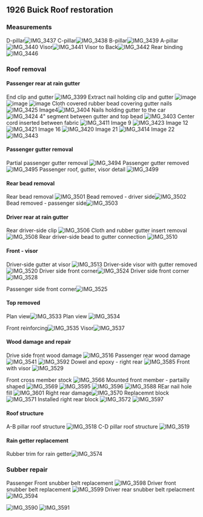 ## 1926 Buick Roof restoration
### Measurements


D-pillar![IMG_3437](https://user-images.githubusercontent.com/1431998/82601935-50ae3480-9b7e-11ea-94cf-b16d0c99db0a.jpg)
C-pillar![IMG_3438](https://user-images.githubusercontent.com/1431998/82601936-5146cb00-9b7e-11ea-8d40-5eef44157162.jpg)
B-pillar![IMG_3439](https://user-images.githubusercontent.com/1431998/82601939-5146cb00-9b7e-11ea-8c74-76202dbf5469.jpg)
A-pillar![IMG_3440](https://user-images.githubusercontent.com/1431998/82601941-51df6180-9b7e-11ea-92b0-4e154b1485a8.jpg)
Visor![IMG_3441](https://user-images.githubusercontent.com/1431998/82601942-51df6180-9b7e-11ea-93d3-7d6ee80b2839.jpg)
Visor to Back![IMG_3442](https://user-images.githubusercontent.com/1431998/82601943-51df6180-9b7e-11ea-8820-ef3b42c3918f.jpg)
Rear binding![IMG_3446](https://user-images.githubusercontent.com/1431998/82604102-c1a31b80-9b81-11ea-8933-5457f53722ca.jpg)





### Roof removal
#### Passenger rear at rain gutter
End clip and gutter ![IMG_3399](https://user-images.githubusercontent.com/1431998/82164015-6371f200-987c-11ea-95fa-3642bb5d9bca.jpg)
Extract nail holding clip and gutter ![image](https://user-images.githubusercontent.com/1431998/82164019-6836a600-987c-11ea-9a5c-bf96add66f02.jpg)
![image](https://user-images.githubusercontent.com/1431998/82164009-5ce37a80-987c-11ea-97e5-8e250ffe6c4c.jpg)
![image](https://user-images.githubusercontent.com/1431998/82164019-6836a600-987c-11ea-9a5c-bf96add66f02.jpg)
Cloth covered rubber bead covering gutter nails ![IMG_3425](https://user-images.githubusercontent.com/1431998/82373368-7a832200-99eb-11ea-8e8a-0af824007577.jpg)
Image4![IMG_3404](https://user-images.githubusercontent.com/1431998/82164000-51904f00-987c-11ea-8edb-09522fdee0c7.jpg)
Nails holding gutter to the car ![IMG_3424](https://user-images.githubusercontent.com/1431998/82373396-866ee400-99eb-11ea-9d65-e22e13f843b9.jpg)
4" segment between gutter and top bead ![IMG_3403](https://user-images.githubusercontent.com/1431998/82164002-56550300-987c-11ea-934e-0a3ff299daed.jpg)
Center cord inserted between fabric ![IMG_3411](https://user-images.githubusercontent.com/1431998/82454205-786aa300-9a7f-11ea-85a2-15fea6b50c08.jpg)
Image 9 ![IMG_3423](https://user-images.githubusercontent.com/1431998/82373408-8969d480-99eb-11ea-8d46-e677c9da2a37.jpg)
Image 12![IMG_3421](https://user-images.githubusercontent.com/1431998/82373423-8c64c500-99eb-11ea-9e33-bda185bd9d2d.jpg)
Image 16 ![IMG_3420](https://user-images.githubusercontent.com/1431998/82373636-dea5e600-99eb-11ea-86a7-51b890f89d6c.jpg)
Image 21 ![IMG_3414](https://user-images.githubusercontent.com/1431998/82373661-e4033080-99eb-11ea-85cf-c61bf930c00c.jpg)
Image 22 ![IMG_3443](https://user-images.githubusercontent.com/1431998/82604099-c10a8500-9b81-11ea-9a76-2f6f0c89baeb.jpg)

#### Passenger gutter removal
Partial passenger gutter removal ![IMG_3494](https://user-images.githubusercontent.com/1431998/82720337-ba166c00-9c80-11ea-8f69-c60b7b2678d0.jpg)
Passenger gutter removed![IMG_3495](https://user-images.githubusercontent.com/1431998/82720338-baaf0280-9c80-11ea-9543-63358518a277.jpg)
Passenger roof, gutter, visor detail ![IMG_3499](https://user-images.githubusercontent.com/1431998/82720340-baaf0280-9c80-11ea-8784-f897cc706bb9.jpg)
#### Rear bead removal
Rear bead removal ![IMG_3501](https://user-images.githubusercontent.com/1431998/82720341-bb479900-9c80-11ea-8d8f-1f75c8edbff3.jpg)
Bead removed - driver side![IMG_3502](https://user-images.githubusercontent.com/1431998/82720342-bb479900-9c80-11ea-9bf7-3395a6413aa7.jpg)
Bead removed - passenger side![IMG_3503](https://user-images.githubusercontent.com/1431998/82720335-b97dd580-9c80-11ea-9e08-9bb660081f13.jpg)
#### Driver rear at rain gutter
Rear driver-side clip ![IMG_3506](https://user-images.githubusercontent.com/1431998/82720446-be8f5480-9c81-11ea-8924-90362ac189e8.jpg)
Cloth and rubber gutter insert removal ![IMG_3508](https://user-images.githubusercontent.com/1431998/82720447-bf27eb00-9c81-11ea-9088-0b8629b5644a.jpg)
Rear driver-side bead to gutter connection ![IMG_3510](https://user-images.githubusercontent.com/1431998/82720448-bf27eb00-9c81-11ea-8e89-33400cb661f6.jpg)
#### Front - visor
Driver-side gutter at visor ![IMG_3513](https://user-images.githubusercontent.com/1431998/82720449-bfc08180-9c81-11ea-977d-3e269a0c026f.jpg)
Driver-side visor with gutter removed ![IMG_3520](https://user-images.githubusercontent.com/1431998/82720445-bdf6be00-9c81-11ea-96e8-3aba740b6d2f.jpg)
Driver side front corner![IMG_3524](https://user-images.githubusercontent.com/1431998/82742777-3b790780-9d30-11ea-9fdb-8c2ad2cb6373.jpg)
Driver side front corner 
![IMG_3528](https://user-images.githubusercontent.com/1431998/82742806-695e4c00-9d30-11ea-83c7-94c1007f2bdd.jpg)

Passenger side front corner![IMG_3525](https://user-images.githubusercontent.com/1431998/82742779-3e73f800-9d30-11ea-96b4-5be4742de32c.jpg)

#### Top removed
Plan view![IMG_3533](https://user-images.githubusercontent.com/1431998/82742829-a9bdca00-9d30-11ea-8aaa-fad126659e56.jpg)
Plan view ![IMG_3534](https://user-images.githubusercontent.com/1431998/82742830-aa566080-9d30-11ea-8cf8-4ff2a29db94a.jpg)

Front reinforcing![IMG_3535](https://user-images.githubusercontent.com/1431998/82742855-06b98000-9d31-11ea-93e2-281d6fb2182b.jpg)
Visor![IMG_3537](https://user-images.githubusercontent.com/1431998/82742856-0e792480-9d31-11ea-87e6-cc9f1f3cb973.jpg)

#### Wood damage and repair
Drive side front wood damage ![IMG_3516](https://user-images.githubusercontent.com/1431998/82720450-bfc08180-9c81-11ea-95a3-4ea894506cee.jpg)
Passenger rear wood damage![IMG_3541](https://user-images.githubusercontent.com/1431998/82742862-15079c00-9d31-11ea-8804-9f92632513ce.jpg)
![IMG_3592](https://user-images.githubusercontent.com/1431998/84309244-d2fe9880-ab2d-11ea-8e84-e92c0d4f9470.jpg)
Dowel and epoxy - right rear ![IMG_3585](https://user-images.githubusercontent.com/1431998/84309232-d1cd6b80-ab2d-11ea-8149-b72d828563a7.jpg)
Front with visor ![IMG_3529](https://user-images.githubusercontent.com/1431998/82742817-84c95700-9d30-11ea-80cd-414e6f9a428d.jpg)

Front cross member stock ![IMG_3566](https://user-images.githubusercontent.com/1431998/83934309-046a1380-a77e-11ea-919a-9141f78a0cf3.jpg)
Mounted front member - partailly shaped ![IMG_3569](https://user-images.githubusercontent.com/1431998/83934311-0502aa00-a77e-11ea-813d-691b665e6390.jpg)
![IMG_3595](https://user-images.githubusercontent.com/1431998/84309248-d3972f00-ab2d-11ea-9fee-4b7ec14557a3.jpg)
![IMG_3596](https://user-images.githubusercontent.com/1431998/84309250-d42fc580-ab2d-11ea-9cf8-85cc37a75437.jpg)
![IMG_3588](https://user-images.githubusercontent.com/1431998/84309238-d2660200-ab2d-11ea-91c5-88eb3228c635.jpg)
REar nail hole fill ![IMG_3601](https://user-images.githubusercontent.com/1431998/84544594-97013a00-accb-11ea-885e-a1ce462d33e3.jpg)
Right rear damage![IMG_3570](https://user-images.githubusercontent.com/1431998/83934312-0502aa00-a77e-11ea-9b93-60b7aa9457df.jpg)
Replacemnt block ![IMG_3571](https://user-images.githubusercontent.com/1431998/83934313-059b4080-a77e-11ea-90ee-79480ebd07a9.jpg)
Installed right rear block ![IMG_3572](https://user-images.githubusercontent.com/1431998/83934314-059b4080-a77e-11ea-82b5-6d3a67b0f096.jpg)
![IMG_3597](https://user-images.githubusercontent.com/1431998/84309251-d42fc580-ab2d-11ea-8882-1b0f46e9df8b.jpg)
#### Roof structure
A-B pillar roof structure ![IMG_3518](https://user-images.githubusercontent.com/1431998/82720451-c0591800-9c81-11ea-8a23-29f9fd8d94fd.jpg)
C-D pillar roof structure ![IMG_3519](https://user-images.githubusercontent.com/1431998/82720452-c0591800-9c81-11ea-9c6d-6388538e3d8c.jpg)
#### Rain getter replacement
Rubber trim for rain getter![IMG_3574](https://user-images.githubusercontent.com/1431998/83934307-03d17d00-a77e-11ea-9afb-010650cee3f1.jpg)

### Subber repair


Passenger Front snubber belt replacement ![IMG_3598](https://user-images.githubusercontent.com/1431998/84309229-d09c3e80-ab2d-11ea-90e1-c454450b7fe4.jpg)
Driver front snubber belt replacement ![IMG_3599](https://user-images.githubusercontent.com/1431998/84309231-d134d500-ab2d-11ea-95e3-483610d5cb9e.jpg)
Driver rear snubber belt rpelacment![IMG_3594](https://user-images.githubusercontent.com/1431998/84309246-d3972f00-ab2d-11ea-9931-ed3bba3ff04b.jpg)



![IMG_3590](https://user-images.githubusercontent.com/1431998/84309241-d2fe9880-ab2d-11ea-8be8-38b2bdfcdee0.jpg)
![IMG_3591](https://user-images.githubusercontent.com/1431998/84309243-d2fe9880-ab2d-11ea-8526-0f6db9447543.jpg)





